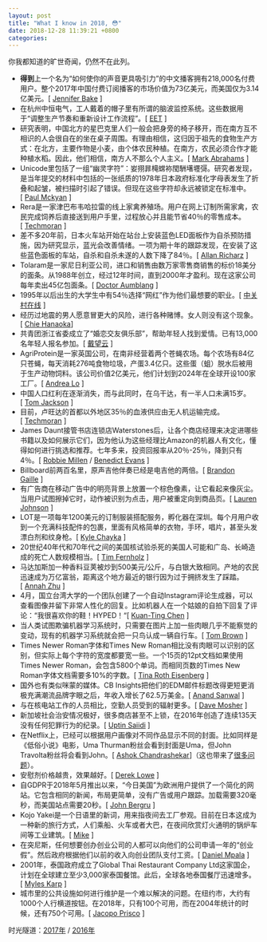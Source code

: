 ```yaml
---
layout: post
title: "What I know in 2018, 😳"
date: 2018-12-28 11:39:21 +0800
categories:
---
```


你我都知道的旷世奇闻，仍然不在此列。

- **得到**上一个名为“如何使你的声音更具吸引力”的中文播客拥有218,000名付费用户。整个2017年中国付费订阅播客的市场价值为73亿美元，而美国仅为3.14亿美元。[ [Jennifer Bake](https://www.marketplace.org/2018/09/13/world/fomo-china-7-billion-industry) ]
- 在杭州中恒电气，工人戴着的帽子里有所谓的脑波监控系统。这些数据用于“调整生产节奏和重新设计工作流程”。[ [EET](https://www.eet-china.com/news/201805031450.html) ]
- 研究表明，中国北方的星巴克里人们一般会把身旁的椅子移开，而在南方互不相识的人会很自在的坐在桌子周围。有理由相信，这归因于祖先的食物生产方式：在北方，主要作物是小麦，由个体农民种植。在南方，农民必须合作才能种植水稻。因此，他们相信，南方人不那么个人主义。[ [Mark Abrahams](https://www.improbable.com/2018/04/26/moving-chairs-in-starbucks-rice-wheat-cultural-differences-in-china/) ]
- Unicode里包括了一组“幽灵字符”：妛挧暃槞蟐袮閠駲墸壥彁。研究者发现，是当年提交的材料中包括的一张纸质的1978年日本政府标准化字母表发生了折叠和起皱，被扫描时引起了错误。但现在这些字符却永远被锁定在标准中。[ [Paul Mckyan](https://www.dampfkraft.com/by-id/a824aa10/#A-Spectre-is-Haunting-Unicode) ]
- Rera是一家津巴布韦哈拉雷的线上家禽养殖场。用户在网上订制所需家禽，农民完成饲养后直接送到用户手里，过程放心并且能节省40％的零售成本。[ [Techmoran](https://techmoran.com/online-poultry-farming-startup-rera-farm-wins-seedstars-harare-comptetition/) ]
- 差不多20年前，日本火车站开始在站台上安装蓝色LED面板作为自杀预防措施，因为研究显示，蓝光会改善情绪。一项为期十年的跟踪发现，在安装了这些蓝色面板的车站，自杀和自杀未遂的人数下降了84％。[ [Allan Richarz](https://www.citylab.com/transportation/2018/05/the-amazing-psychology-of-japanese-train-stations/560822/) ]
- Tolaram是一家尼日利亚公司，进口和销售由数万家零售商销售的标价18美分的面条。从1988年创立，经过12年时间，直到2000年才盈利。现在这家公司每年卖出45亿包面条。[ [Doctor Aumblang](https://medium.com/@drola/how-to-make-1bn-from-a-single-product-in-nigeria-fbba8a705c9) ]
- 1995年以后出生的大学生中有54％选择“网红”作为他们最想要的职业。[ [中关村在线](http://news.zol.com.cn/595/5952531.html) ]
- 经历过地震的男人愿意冒更大的风险，进行各种赌博。女人则没有这个现象。[ [Chie Hanaoka](https://www.aeaweb.org/articles?id=10.1257/app.20170048)]
- 共青团浙江省委成立了“婚恋交友俱乐部”，帮助年轻人找到爱情。已有13,000名年轻人报名参加。[ [戴望云](http://www.sixthtone.com/news/1002782/unlucky-in-love-the-party-is-here-to-help) ]
- AgriProtein是一家英国公司，在南非经营着两个苍蝇农场。每个农场有84亿只苍蝇，每天消耗276吨食物垃圾，产蛋3.4亿只。这些蛋（蛆）脱水后被用于生产动物饲料。该公司价值2亿美元，他们计划到2024年在全球开设100家工厂。[ [Andrea Lo](https://edition.cnn.com/2018/09/27/business/agriprotein-fly-farming/index.html) ]
- 中国人口红利在逐渐消失，而与此同时，在乌干达，有一半人口未满15岁。[ [Tom Jackson](http://disrupt-africa.com/2018/04/why-my-startup-scene-is-better-than-yours-uganda/) ]
- 目前，卢旺达的首都以外地区35％的血液供应由无人机运输完成。[ [Techmoran](https://techmoran.com/zipline-is-expanding-across-africa-and-is-doubling-down-on-nigeria/) ]
- James Daunt接管书店连锁店Waterstones后，让各个商店经理来决定进哪些书籍以及如何展示它们，因为他认为这些经理比Amazon的机器人有文化，懂得如何进行挑选和推荐。七年多来，投资回报率从20％-25％，降到只有4％。[ [Robbie Millen](https://www.thetimes.co.uk/article/75634060-f326-11e8-86cb-a1db889448ed) / [Benedict Evans](https://twitter.com/benedictevans/status/1068058444303933440) ]
- Billboard前两百名里，原声吉他伴奏已经是电吉他的两倍。[ [Brandon Gaille](https://brandongaille.com/17-fascinating-guitar-sales-statistics/) ]
- 有广告商在移动广告中的明亮背景上放置一个棕色像素，让它看起来像灰尘。当用户试图擦掉它时，动作被识别为点击，用户被重定向到商品页。[ [Lauren Johnson](https://www.adweek.com/digital/4-deceptive-mobile-ad-tricks-and-what-marketers-can-learn-from-them/) ]
- LOT是一项每年1200美元的订制服装搭配服务，孵化器在深圳。每个月用户收到一个充满科技配件的包裹，里面有风格简单的衣物，手环，唱片，甚至头发漂白剂和纹身枪。[ [Kyle Chayka](https://www.ssense.com/en-us/editorial/fashion/engineering-the-end-of-fashion) ]
- 20世纪40年代和70年代之间的美国核试验杀死的美国人可能和广岛、长崎造成的死亡人数规模相当。[ [Tim Fernholz](https://qz.com/1163140/us-nuclear-tests-killed-american-civilians-on-a-scale-comparable-to-hiroshima-and-nagasaki/) ]
- 马达加斯加一种香料豆荚被炒到500美元/公斤，与白银大致相同。产地的农民迅速成为万亿富翁，距离这个地方最近的银行因为过于拥挤发生了踩踏。[ [Annah Zhu](https://www.sapiens.org/culture/madagascar-vanilla-boom/) ]
- 4月，国立台湾大学的一个团队创建了一个自动Instagram评论生成器，可以查看图像并留下非常人性化的回复。比如机器人在一个姑娘的自拍下回复了评论：“我很喜欢你的鞋！HYPED！“[ [Kuan-Ting Chen](https://dl.acm.org/citation.cfm?doid=3184558.3186354) ]
- 当人类试图欺骗机器学习系统时，只需要在图片上加一些肉眼几乎不能察觉的变动，现有的机器学习系统就会把一只鸟认成一辆自行车。[ [Tom Brown](https://twitter.com/nottombrown/status/1040286926857629696) ]
- Times Newer Roman字体和Times New Roman相比没有肉眼可以识别的区别，但实际上每个字符的宽度都要宽一些。一个15页的12pt文档如果使用Times Newer Roman，会包含5800个单词。而相同页数的Times New Roman字体文档需要多10%的字数。[ [Tina Roth Eisenberg](https://www.swiss-miss.com/2018/09/times-newer-roman.html) ]
- 国外也有类似咪蒙的媒体。CB Insights把他们的EDM邮件标题改得更短更消极充满潮流品牌字眼之后，年收入增长了62.5万美金。[ [Anand Sanwal](https://www.cbinsights.com/research/team-blog/newsletter-headlines/) ]
- 与在核电站工作的人员相比，空勤人员受到的辐射更多。[ [Dave Mosher](http://uk.businessinsider.com/flying-airplane-cancer-radiation-risk-2017-12?r=US&IR=T) ]
- 新加坡社会治安情况极好，很多商店甚至不上锁，在2016年创造了连续135天没有任何犯罪行为的纪录。[ [Uptin Saiidi](https://www.cnbc.com/2018/01/16/singapores-crime-rate-is-so-low-that-many-shops-dont-even-lock-up.html) ]
- 在Netflix上，已经可以根据用户画像对不同作品显示不同的封面。比如同样是《低俗小说》电影，Uma Thurman粉丝会看到封面是Uma，但John Travolta粉丝将会看到John。[ [Ashok Chandrashekar](https://medium.com/netflix-techblog/artwork-personalization-c589f074ad76)]（这也带来了[很多问题](https://twitter.com/slb79/status/1052776984231718912)）。
- 安慰剂价格越贵，效果越好。[ [Derek Lowe](http://blogs.sciencemag.org/pipeline/archives/2015/01/29/expensive_placebos_work_better) ]
- 自GDPR于2018年5月推出以来，“今日美国”为欧洲用户提供了一个简化的网站。它包含相同的新闻，布局更简单，没有广告或用户跟踪。加载需要320毫秒，而美国站点需要20秒。[ [John Bergru](https://daringfireball.net/linked/2018/05/27/usa-today-gdpr) ]
- Kojo Yakei是一个日语里的新词，用来指夜间去工厂参观。目前在日本这成为一种新的旅行方式，人们乘船、火车或者大巴，在夜间欣赏灯火通明的锅炉车间等工业建筑。[ [Mike](http://www.unmissablejapan.com/industry/kojo-yakei) ]
- 在突尼斯，任何想要创办创业公司的人都可以向他们的公司申请一年的“创业假”。然后政府根据他们以前的收入向创业团队支付工资。[ [Daniel Mpala](http://ventureburn.com/2018/05/tunisia-startup-act-20-measures/) ]
- 2001年，泰国政府成立了Global Thai Restaurant Company Ltd这家国企，计划在全球建立至少3,000家泰国餐馆。此后，全球各地泰国餐厅迅速增多。[ [Myles Karp](https://munchies.vice.com/en_us/article/paxadz/the-surprising-reason-that-there-are-so-many-thai-restaurants-in-america) ]
- 城市里的公共设施如何进行维护是一个难以解决的问题。在纽约市，大约有1000个人行横道按钮。在2018年，只有100个可用，而在2004年统计的时候，还有750个可用。[ [Jacopo Prisco](https://edition.cnn.com/style/article/placebo-buttons-design/index.html) ]

时光隧道：[2017年](https://lenciel.com/2017/12/what-i-know-in-2017/) / [2016年](https://lenciel.com/2016/12/what-i-konw-in-2016/)